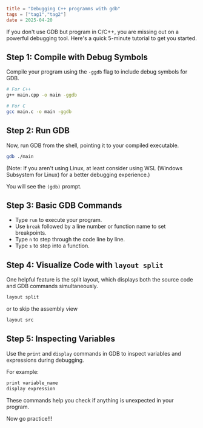 ```toml
title = "Debugging C++ programms with gdb"
tags = ["tag1","tag2"]
date = 2025-04-20
```

If you don't use GDB but program in C/C++, you are missing out on a powerful debugging tool. Here's a quick 5-minute tutorial to get you started.

## Step 1: Compile with Debug Symbols

Compile your program using the `-ggdb` flag to include debug symbols for GDB.

```bash
# For C++
g++ main.cpp -o main -ggdb

# For C
gcc main.c -o main -ggdb
```

## Step 2: Run GDB

Now, run GDB from the shell, pointing it to your compiled executable.

```bash
gdb ./main
```

(Note: If you aren't using Linux, at least consider using WSL (Windows Subsystem for Linux) for a better debugging experience.)

You will see the `(gdb)` prompt.

## Step 3: Basic GDB Commands

- Type `run` to execute your program.
- Use `break` followed by a line number or function name to set breakpoints.
- Type `n` to step through the code line by line.
- Type `s` to step into a function.

## Step 4: Visualize Code with `layout split`

One helpful feature is the split layout, which displays both the source code and GDB commands simultaneously.

```bash
layout split
```

or to skip the assembly view

```bash
layout src
```

## Step 5: Inspecting Variables

Use the `print` and `display` commands in GDB to inspect variables and expressions during debugging.

For example:

```bash
print variable_name
display expression
```

These commands help you check if anything is unexpected in your program.

Now go practice!!!


